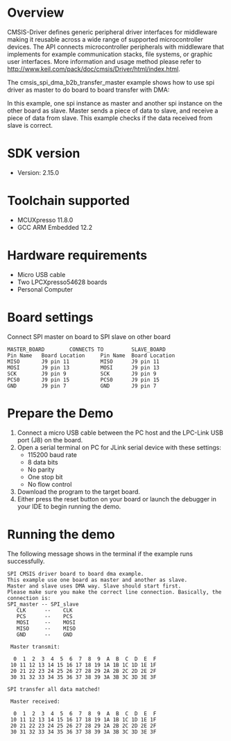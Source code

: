 Overview
========
CMSIS-Driver defines generic peripheral driver interfaces for middleware making it reusable across a wide 
range of supported microcontroller devices. The API connects microcontroller peripherals with middleware 
that implements for example communication stacks, file systems, or graphic user interfaces. 
More information and usage method please refer to http://www.keil.com/pack/doc/cmsis/Driver/html/index.html.

The cmsis_spi_dma_b2b_transfer_master example shows how to use spi driver as master to do board to board transfer 
with DMA:

In this example, one spi instance as master and another spi instance on the other board as slave. Master sends a 
piece of data to slave, and receive a piece of data from slave. This example checks if the data received from 
slave is correct.

SDK version
===========
- Version: 2.15.0

Toolchain supported
===================
- MCUXpresso  11.8.0
- GCC ARM Embedded  12.2

Hardware requirements
=====================
- Micro USB cable
- Two LPCXpresso54628 boards
- Personal Computer

Board settings
==============
Connect SPI master on board to SPI slave on other board
~~~~~~~~~~~~~~~~~~~~~~~~~~~~~~~~~~~~~~~~~~~~~~~~~~~~~~
MASTER_BOARD        CONNECTS TO         SLAVE_BOARD
Pin Name   Board Location     Pin Name  Board Location
MISO       J9 pin 11          MISO      J9 pin 11
MOSI       J9 pin 13          MOSI      J9 pin 13
SCK        J9 pin 9           SCK       J9 pin 9
PCS0       J9 pin 15          PCS0      J9 pin 15
GND        J9 pin 7           GND       J9 pin 7
~~~~~~~~~~~~~~~~~~~~~~~~~~~~~~~~~~~~~~~~~~~~~~~~~~~~~~

Prepare the Demo
================
1. Connect a micro USB cable between the PC host and the LPC-Link USB port (J8) on the board.
2. Open a serial terminal on PC for JLink serial device with these settings:
   - 115200 baud rate
   - 8 data bits
   - No parity
   - One stop bit
   - No flow control
3. Download the program to the target board.
4. Either press the reset button on your board or launch the debugger in your IDE to begin running
   the demo.

Running the demo
================
The following message shows in the terminal if the example runs successfully.

~~~~~~~~~~~~~~~~~~~~~~~~~~~~
SPI CMSIS driver board to board dma example.
This example use one board as master and another as slave.
Master and slave uses DMA way. Slave should start first. 
Please make sure you make the correct line connection. Basically, the connection is: 
SPI_master -- SPI_slave   
   CLK      --    CLK  
   PCS      --    PCS 
   MOSI     --    MOSI 
   MISO     --    MISO 
   GND      --    GND 

 Master transmit:

  0  1  2  3  4  5  6  7  8  9  A  B  C  D  E  F
 10 11 12 13 14 15 16 17 18 19 1A 1B 1C 1D 1E 1F
 20 21 22 23 24 25 26 27 28 29 2A 2B 2C 2D 2E 2F
 30 31 32 33 34 35 36 37 38 39 3A 3B 3C 3D 3E 3F
 
SPI transfer all data matched! 

 Master received:

  0  1  2  3  4  5  6  7  8  9  A  B  C  D  E  F
 10 11 12 13 14 15 16 17 18 19 1A 1B 1C 1D 1E 1F
 20 21 22 23 24 25 26 27 28 29 2A 2B 2C 2D 2E 2F
 30 31 32 33 34 35 36 37 38 39 3A 3B 3C 3D 3E 3F
~~~~~~~~~~~~~~~~~~~~~~~~~~~~
